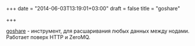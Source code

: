 +++
date = "2014-06-03T13:19:01+03:00"
draft = false
title = "goshare"

+++

<p><a href="https://github.com/abhishekkr/goshare">goshare</a>&nbsp;- инструмент, для расшаривания любых данных между нодами. Работает поверх HTTP и ZeroMQ.</p>

